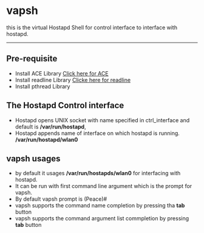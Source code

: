 # vapsh
this is the virtual Hostapd Shell for control interface to interface with hostapd.
___
## Pre-requisite
- Install ACE Library [Click here for ACE](http://download.dre.vanderbilt.edu/)
- Install readline Library [Clicke here for readline](https://ftp.gnu.org/gnu/readline/)
- Install pthread Library
## The Hostapd Control interface
 - Hostapd opens UNIX socket with name specified in ctrl_interface and default is **/var/run/hostapd**, 
 - Hostapd appends name of interface on which hostapd is running. **/var/run/hostapd/wlan0**
 ## vapsh usages 
 - by default it usages **/var/run/hostapds/wlan0** for interfacing with hostapd.
 - It can be run with first command line argument which is the prompt for vapsh.
 - By default vapsh prompt is (Peace)# 
 - vapsh supports the command name completion by pressing tha **tab** button
 - vapsh supports the command argument list commpletion by pressing **tab** button

